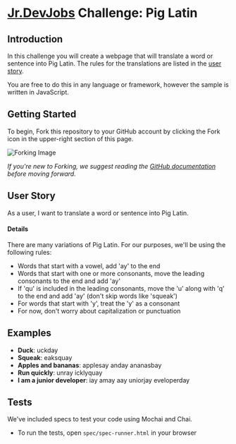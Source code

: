 # <a href='http://www.jrdevjobs.com' target='_blank'>Jr.DevJobs</a> Challenge: Pig Latin

## Introduction
In this challenge you will create a webpage that will translate a word or sentence into Pig Latin. The rules for the translations are listed in the [user story](#userstory).

You are free to do this in any language or framework, however the sample is written in JavaScript.

## Getting Started
To begin, Fork this repository to your GitHub account by clicking the Fork icon in the upper-right section of this page.

![Forking Image](https://s3-us-west-2.amazonaws.com/jrdevsimages/repos/fork_button.jpg)

*If you're new to Forking, we suggest reading the <a href='https://help.github.com/articles/fork-a-repo' target='_blank'>GitHub documentation</a> before moving forward.*

## <a name='userstory'></a>User Story
As a user, I want to translate a word or sentence into Pig Latin.

#### Details
There are many variations of Pig Latin. For our purposes, we'll be using the following rules:

* Words that start with a vowel, add 'ay' to the end
* Words that start with one or more consonants, move the leading consonants to the end and add 'ay'
* If 'qu' is included in the leading consonants, move the 'u' along with 'q' to the end and add 'ay' (don't skip words like 'squeak')
* For words that start with 'y', treat the 'y' as a consonant
* For now, don't worry about capitalization or punctuation


## Examples

* **Duck**: uckday
* **Squeak**: eaksquay
* **Apples and bananas**: applesay anday ananasbay
* **Run quickly**: unray icklyquay
* **I am a junior developer**: iay amay aay uniorjay eveloperday

## Tests
We've included specs to test your code using Mochai and Chai.

* To run the tests, open `spec/spec-runner.html` in your browser
